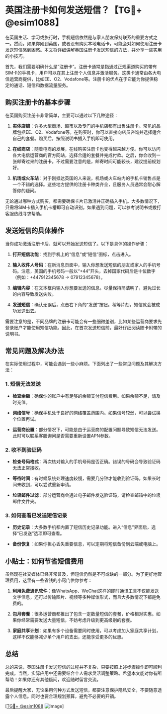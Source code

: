 # 英国注册卡如何发送短信？【TG💪+ @esim1088】

在英国生活、学习或旅行时，手机短信依然是与家人朋友保持联系的重要方式之一。然而，如果你刚到英国，或者没有购买本地电话卡，可能会对如何使用注册卡发送短信感到困惑。本文将详细讲解英国注册卡发送短信的方法，并分享一些实用的小技巧。

首先，我们需要明确什么是“注册卡”。注册卡通常是指通过正规渠道购买的带有SIM卡的手机卡，用户可以在其上注册个人信息并激活服务。这类卡通常由各大电信运营商提供，比如EE、O2、Vodafone等。注册卡的优点在于它能为你提供稳定的通话、短信和数据流量服务。

## 购买注册卡的基本步骤

在英国购买注册卡非常简单，主要可以通过以下几种途径：

1. **实体店铺**：许多大型商场、超市以及专门的手机店都有出售注册卡。常见的品牌包括EE、O2、Vodafone等。在购买时，你可以直接向店员咨询并选择适合自己的套餐。购买后，按照说明书插入手机即可使用。

2. **在线商店**：随着电商的发展，在线购买注册卡也变得越来越方便。你可以访问各大电信运营商的官方网站，选择合适的套餐并完成付款。之后，你会收到一张邮寄过来的注册卡。不过需要注意的是，邮寄时间可能较长，建议提前规划好。

3. **机场或火车站**：对于刚抵达英国的人来说，机场或火车站内的手机卡销售点是一个不错的选择。这些地方提供的注册卡种类齐全，且服务人员通常会耐心解答你的疑问。

无论通过哪种方式购买，都需要确保卡片已激活并正确插入手机。大多数情况下，只需将SIM卡插入手机卡槽即可自动识别。如果遇到问题，可以参考说明书或拨打客服热线寻求帮助。

## 发送短信的具体操作

当你成功激活注册卡后，就可以开始发送短信了。以下是具体的操作步骤：

1. **打开短信功能**：找到手机上的“信息”或“短信”图标，点击进入。
   
2. **输入收件人号码**：在新消息页面中，输入你想发送短信的朋友或家人的手机号码。注意，英国的手机号码一般以“+44”开头，去掉国家代码后是十位数字（例如：+447912345678 -> 07912345678）。

3. **编辑内容**：在文本框内输入你想要发送的信息。尽量保持简洁明了，避免过长的内容导致发送失败。

4. **发送短信**：确认无误后，点击右下角的“发送”按钮。稍等片刻，短信就会被成功发送出去。

需要注意的是，不同品牌的注册卡可能会有一些细微差别，比如某些运营商要求先登录账户才能使用短信功能。因此，在首次发送短信前，最好仔细阅读随卡附带的说明书。

## 常见问题及解决办法

在实际使用过程中，可能会遇到一些小麻烦。下面列出了一些常见问题及其解决方法：

### 1. 短信无法发送

- **检查余额**：确保你的账户中有足够的余额支付短信费用。如果余额不足，请及时充值。
  
- **网络信号**：确保手机处于良好的网络覆盖范围内。如果信号较弱，可以尝试换个位置再试。

- **运营商设置**：部分情况下，可能是由于运营商的配置问题导致短信无法发送。此时可以联系客服询问是否需要重新设置APN参数。

### 2. 收不到验证码

- **检查号码格式**：再次核对输入的手机号码是否正确。错误的号码会导致验证码无法正常接收。

- **等待时间**：有时候系统处理速度较慢，需要几分钟才能收到验证码。如果长时间未收到，可以尝试重新申请。

- **垃圾邮件过滤**：部分运营商会通过电子邮件发送验证码，请检查邮箱中的垃圾邮件文件夹。

### 3. 如何查看已发送短信记录

- **历史记录**：大多数手机都内置了短信历史记录功能。进入“信息”界面后，选择“已发送”选项即可查看。

- **备份恢复**：如果你担心丢失重要信息，可以定期将短信备份到云端或电脑上。

## 小贴士：如何节省短信费用

虽然现在社交媒体已经非常普及，但短信仍然是不可或缺的一部分。为了更好地管理费用，这里有一些省钱的小窍门供你参考：

1. **利用免费通讯软件**：像WhatsApp、WeChat这样的即时通讯工具不仅能发送文字信息，还可以传输图片、视频等多种媒体形式，而且大多数情况下都是免费的。

2. **包月套餐**：很多运营商都推出了包含一定数量短信的套餐，价格相对实惠。如果你经常需要发送大量短信，不妨考虑升级到更高级别的套餐。

3. **家庭共享计划**：如果有多个设备需要同时使用，可以考虑加入家庭共享计划，这样不仅能够减少单个用户的支出，还能享受更多的优惠。

## 总结

总的来说，英国注册卡发送短信的过程并不复杂，只要按照上述步骤操作即可顺利完成。当然，实际应用中还需要结合个人需求灵活调整策略。希望本文能对你有所帮助！如果你还有其他疑问，欢迎随时留言交流。

最后提醒大家，无论采用何种方式发送短信，都要注意保护隐私安全，不要随意透露个人信息。同时也要合理规划预算，避免不必要的开销。

[[TG💪+ @esim1088](https://t.me/s/esim1088) ![Image](https://i.postimg.cc/4NQfJmqS/Snipaste-2025-05-13-00-14-12.png)]